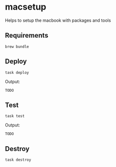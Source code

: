 # macsetup
Helps to setup the macbook with packages and tools

## Requirements

```
brew bundle
```

## Deploy

```
task deploy
```

Output:
```
TODO
```

## Test

```
task test
```

Output:
```
TODO
```

## Destroy

```
task destroy
```
